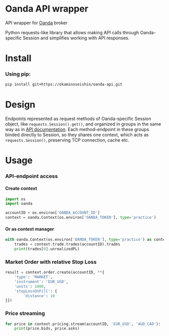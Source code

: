 Oanda API wrapper
=================

API wrapper for [Oanda](https://oanda.com "Online Trading & FX for Business | OANDA") broker

Python requests-like library that allows making API calls through
Oanda-specific Session and simplifies working with API responses.

Install
=======

### Using pip:

```bash
pip install git+https://okaminoseishin/oanda-api.git
```

Design
======

Endpoints represented as request methods of Oanda-specific Session object, like `requests.Session().get()`, and organized in groups in the same way as in [API documentation](http://developer.oanda.com/rest-live-v20/introduction/ "Oanda REST-V20 API"). Each method-endpoint in these groups binded directly to Session, so they shares one context, which acts as `requests.Session()`, preserving TCP connection, cache etc.

Usage
=====

### API-endpoint access

#### Create context

```python
import os
import oanda

accountID = os.environ['OANDA_ACCOUNT_ID']
context = oanda.Context(os.environ['OANDA_TOKEN'], type='practice')
```

#### Or as context manager

```python
with oanda.Context(os.environ['OANDA_TOKEN'], type='practice') as context:
    trades = context.trade.trades(accountID).trades
    print(trades[0].unrealizedPL)
```

### Market Order with relative Stop Loss

```python
result = context.order.create(accountID, **{
    'type': 'MARKET',
    'instrument': 'EUR_USD',
    'units': 1000,
    'stopLossOnFill': {
        'distance': 10
}})
```

### Price streaming

```python
for price in context.pricing.stream(accountID, 'EUR_USD', 'AUD_CAD'):
    print(price.bids, price.asks)
```

